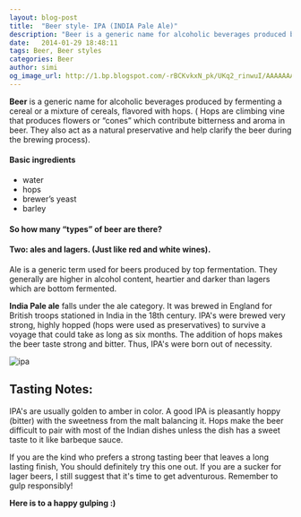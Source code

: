 ```yaml
---
layout: blog-post
title:  "Beer style- IPA (INDIA Pale Ale)"
description: "Beer is a generic name for alcoholic beverages produced by fermenting a cereal or a mixture of cereals, flavored with hops."
date:   2014-01-29 18:48:11
tags: Beer, Beer styles
categories: Beer
author: simi
og_image_url: http://1.bp.blogspot.com/-rBCKvkxN_pk/UKq2_rinwuI/AAAAAAAABbI/PnigvDaQPZg/s1600/beer.jpg
---
```

 

**Beer** is a generic name for alcoholic beverages produced by fermenting a cereal or a mixture of cereals, flavored with hops. ( Hops are climbing vine that produces flowers or “cones” which contribute bitterness and aroma in beer. They also act as a natural preservative and help clarify the beer during the brewing process).

#### Basic ingredients

* water
* hops
* brewer’s yeast
* barley 

#### So how many “types” of beer are there? 

#### Two: ales and lagers. (Just like red and white wines).

 Ale is a generic term used for beers produced by top fermentation. They generally are higher in alcohol content, heartier and darker than lagers which are bottom fermented.

**India Pale ale** falls under the ale category. It was brewed in England for British troops stationed in India in the 18th century. IPA's were brewed very strong, highly hopped (hops were used as preservatives) to survive a voyage that could take as long as six months. The addition of hops makes the beer taste strong and bitter. Thus, IPA's were born out of  necessity.

![ipa](http://d3pddo38v7j30h.cloudfront.net/blog/wp-content/uploads/2009/09/ipa_web.jpg)

## Tasting Notes:

IPA's are usually golden to amber in color. A good IPA is pleasantly hoppy (bitter) with the sweetness from the malt balancing it. Hops make the beer difficult to pair with most of the Indian dishes unless the dish has a sweet taste to it like barbeque sauce. 

If you are the kind who prefers a strong tasting beer that leaves a long lasting finish, You should definitely try this one out. If you are a sucker for lager beers, I   still suggest that it's time to get adventurous. Remember to gulp responsibly!

**Here is to a happy gulping  :)**


